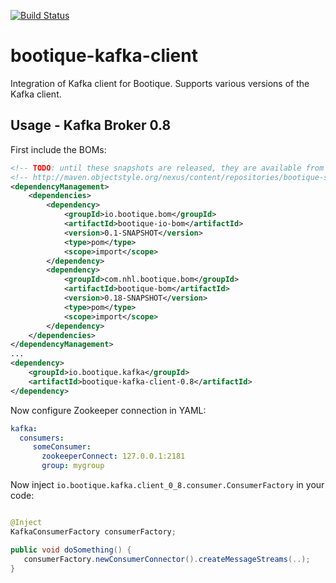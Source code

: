 [![Build Status](https://travis-ci.org/bootique/bootique-kafka-client.svg)](https://travis-ci.org/bootique/bootique-kafka-client)

# bootique-kafka-client

Integration of Kafka client for Bootique. Supports various versions of the Kafka client.


## Usage - Kafka Broker 0.8

First include the BOMs:
```xml
<!-- TODO: until these snapshots are released, they are available from -->
<!-- http://maven.objectstyle.org/nexus/content/repositories/bootique-snapshots/ -->
<dependencyManagement>
    <dependencies>
        <dependency>
            <groupId>io.bootique.bom</groupId>
            <artifactId>bootique-io-bom</artifactId>
            <version>0.1-SNAPSHOT</version>
            <type>pom</type>
            <scope>import</scope>
        </dependency>
        <dependency>
            <groupId>com.nhl.bootique.bom</groupId>
            <artifactId>bootique-bom</artifactId>
            <version>0.18-SNAPSHOT</version>
            <type>pom</type>
            <scope>import</scope>
        </dependency>
    </dependencies>
</dependencyManagement>
...
<dependency>
	<groupId>io.bootique.kafka</groupId>
	<artifactId>bootique-kafka-client-0.8</artifactId>
</dependency>
```
Now configure Zookeeper connection in YAML:
```yml
kafka:
  consumers:
     someConsumer:
       zookeeperConnect: 127.0.0.1:2181
       group: mygroup
```
Now inject ```io.bootique.kafka.client_0_8.consumer.ConsumerFactory``` in your code:
```java

@Inject
KafkaConsumerFactory consumerFactory;

public void doSomething() {
   consumerFactory.newConsumerConnector().createMessageStreams(..);
}
```